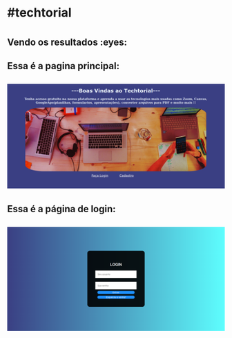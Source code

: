 <h1>#techtorial<h1>
<h2>Vendo os resultados :eyes: <h2>
<h2>Essa é a pagina principal: <h2>

  ![alt text](https://github.com/David-Israel-Ortiz/techtorial/blob/master/img/main.png)


<h2> Essa é a página de login: <h2>

 ![alt text](https://github.com/David-Israel-Ortiz/techtorial/blob/master/img/login.png)
